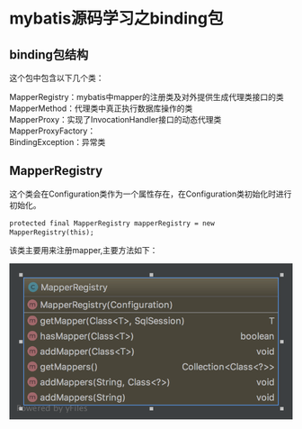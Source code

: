 # mybatis源码学习之binding包
## binding包结构
这个包中包含以下几个类：  

MapperRegistry：mybatis中mapper的注册类及对外提供生成代理类接口的类  
MapperMethod：代理类中真正执行数据库操作的类  
MapperProxy：实现了InvocationHandler接口的动态代理类  
MapperProxyFactory：  
BindingException：异常类

## MapperRegistry
这个类会在Configuration类作为一个属性存在，在Configuration类初始化时进行初始化。  

    protected final MapperRegistry mapperRegistry = new MapperRegistry(this);

该类主要用来注册mapper,主要方法如下：

![image](https://github.com/qiqi2014/learning/blob/master/picture/diagram.png?raw=true)


